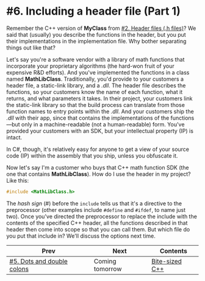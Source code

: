 # #6. Including a header file (Part 1)

Remember the C++ version of **MyClass** from [#2. Header files (.h files)](002.md)? We said that (usually) you describe the functions in the header, but you put their implementations in the implementation file. Why bother separating things out like that?

Let's say you're a software vendor with a library of math functions that incorporate your proprietary algorithms (the hard-won fruit of your expensive R&D efforts). And you've implemented the functions in a class named **MathLibClass**. Traditionally, you'd provide to your customers a header file, a static-link library, and a *.dll*. The header file describes the functions, so your customers know the name of each function, what it returns, and what parameters it takes. In their project, your customers link the static-link library so that the build process can translate from those function names to entry points within the *.dll*. And your customers ship the *.dll* with their app, since that contains the implementations of the functions&mdash;but only in a machine-readable (not a human-readable) form. You've provided your customers with an SDK, but your intellectual property (IP) is intact.

In C#, though, it's relatively easy for anyone to get a view of your source code (IP) within the assembly that you ship, unless you obfuscate it.

Now let's say I'm a customer who buys that C++ math function SDK (the one that contains **MathLibClass**). How do I use the header in my project? Like this:

```cpp
#include <MathLibClass.h>
```

The *hash sign* (#) before the `include` tells us that it's a directive to the preprocessor (other examples include `#define` and `#ifdef`, to name just two). Once you've directed the preprocessor to replace the include with the contents of the specified C++ header, all the functions described in that header then come into scope so that you can call them. But which file do you put that include in? We'll discuss the options next time.

|Prev|Next|Contents|
|-|-|-|
|[#5. Dots and double colons](005.md)|Coming tomorrow|[Bite-sized C++](../README.md)|
